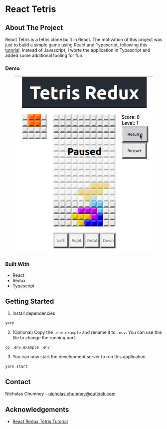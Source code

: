 # React Tetris

## About The Project

React Tetris is a tetris clone built in React. The motivation of this project was just to build a simple game using React and Typescript, following this [tutorial](https://makeschool.org/mediabook/oa/tutorials/react-redux-tetris-app-tutorial-o4s/tetris-introduction/). Instead of Javascript, I worte the application in Typescript and added some additional tooling for fun.

### Demo
<p align="center">
  <img src="react-tetris-capture.gif" alt="animated" />
</p>

### Built With
- React
- Redux
- Typescript

## Getting Started

1) Install dependencies
```
yarn
```

2) (Optional) Copy the `.env.example` and rename it to `.env`. You can use this file to change the running port.
```
cp .env.example .env
```

3) You can now start the development server to run this application.
```
yarn start
```

## Contact

Nicholas Chumney - [nicholas.chumney@outlook.com](nicholas.chumney@outlook.com)

## Acknowledgements
- [React Redux Tetris Tutorial](https://makeschool.org/mediabook/oa/tutorials/react-redux-tetris-app-tutorial-o4s/tetris-introduction/)
